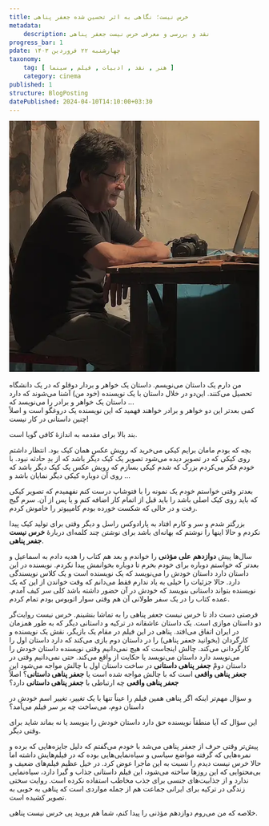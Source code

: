 ```yaml
---
title: خرس نیست؛ نگاهی به اثر تحسین شده جعفر پناهی
metadata: 
    description: نقد و بررسی و معرفی خرس نیست جعفر پناهی 
progress_bar: 1
pdate: چهارشنبه ۲۲ فروردین ۱۴۰۳
taxonomy:
    tag: [ هنر , نقد , ادبیات , فیلم , سینما ]
    category: cinema
published: 1
structure: BlogPosting
datePublished: 2024-04-10T14:10:00+03:30
---
```

![ جعفر پناهی در فیلم سینمایی خرس نیست ](jafar-panahi-no-bears.webp)

من دارم یک داستان می‌نویسم. داستان یک خواهر و بردار دوقلو که در یک دانشگاه تحصیل می‌کنند. این‌دو در خلال داستان با یک نویسنده (خود من) آشنا می‌شوند که دارد داستان یک خواهر و برادر را می‌نویسد که ...  
کمی بعدتر این دو خواهر و برادر خواهند فهمید که این نویسنده یک دروغگو است و اصلاً چنین داستانی در کار نیست!

بند بالا برای مقدمه به اندازهٔ کافی گویا است. 

بچه که بودم مامان برایم کیکی می‌خرید که رویش عکس همان کیک بود. انتظار داشتم روی کیکی که در تصویر دیده می‌شود تصویر یک کیک دیگر باشد که از بدِ حادثه نبود. با خودم فکر می‌کردم بزرگ که شدم کیکی بسازم که رویش عکس یک کیک دیگر باشد که روی آن دوباره کیکی دیگر نمایان باشد و ...

بعدتر وقتی خواستم خودم یک نمونه را با فتوشاپ درست کنم نفهمیدم که تصویر کیکی که باید روی کیک اصلی باشد را باید قبل از اتمام کار اضافه کنم و یا پس از آن. سرم گیج رفت و در حالی که شکست خورده بودم کامپیوتر را خاموش کردم.

بزرگتر شدم و سر و کارم افتاد به پارادوکس راسل و دیگر وقتی برای تولید کیک پیدا نکردم و حالا اینها را نوشتم که بهانه‌ای باشد برای نوشتن چند کلمه‌ای دربارهٔ **خرس نیست** **جفعر پناهی**. 

سال‌ها پیش **دوازدهم** **علی مؤذنی** را خواندم و  بعد هم کتاب را هدیه دادم به اسماعیل و بعدتر که خواستم دوباره برای خودم بخرم تا دوباره بخوانمش پیدا نکردم. نویسنده در این داستان دارد داستان خودش را می‌نویسد که یک نویسنده است و یک کلاس نویسندگی دارد. حالا جزئیات را خیلی به یاد ندارم فقط می‌دانم که وقت خواندن از این که یک نویسنده بتواند داستانی بنویسد که خودش در آن حضور داشته باشد کلی سر کیف آمدم. عمده کتاب را در یک سفر طولانی آن هم وقتی سوار اتوبوس بودم تمام کردم. 

فرصتی دست داد تا خرس نیست جعفر پناهی را به تماشا بنشینم. خرس نیست روایت‌گر دو داستان موازی است. یک داستان عاشقانه در ترکیه و داستانی دیگر که به طور همزمان در ایران اتفاق می‌افتد. پناهی در این فیلم در مقام یک بازیگر، نقش یک نویسنده و کارگردان (بخوانید جعفر پناهی) را در داستان دوم بازی می‌کند که دارد داستان اول را کارگردانی می‌کند. چالش اینجاست که هیچ نمی‌دانیم وقتی نویسنده داستان خودش را می‌نویسد دارد داستان می‌نویسد یا حکایت از واقع می‌کند. حتی نمی‌دانیم وقتی در داستان دومْ **جعفر پناهی داستانی** در ساخت داستان اول با چالش مواجه می‌شود این **جعغر پناهی واقعی** است که با چالش مواجه شده است یا **جعفر پناهی داستانی**؟ اصلاً **جعفر پناهی واقعی** چه ارتباطی با **جعفر پناهی داستانی** دارد؟

و سؤال مهم‌تر اینکه اگر پناهی همین فیلم را عیناً تنها با یک تغییر، تغییر اسم خودش در داستان دوم، می‌ساخت چه بر سر فیلم می‌آمد؟

این سؤال که آیا منطقاً نویسنده حق دارد داستان خودش را بنویسد یا نه بماند شاید برای وقتی دیگر. 

پیش‌تر وقتی حرف از جعفر پناهی می‌شد با خودم می‌گفتم که دلیل جایزه‌هایی که برده و نمره‌هایی که گرفته مواضع سیاسی و سیاه‌نمایی‌هایی بوده که در فیلم‌هایش داشته اما حالا خرس نیست دیدم را نسبت به این ماجرا عوض کرد. در خیل عظیم فیلم‌های ضعیف و بی‌محتوایی که این روزها ساخته می‌شود، این فیلم داستانی جذاب و گیرا دارد، سیاه‌نمایی ندارد و از جذابیت‌های جنسی برای جذب مخاطب استفاده نکرده است.
روایت‌ سختی زندگی در ترکیه برای ایرانی جماعت هم از جمله مواردی است که پناهی به خوبی به تصویر کشیده است.

خلاصه که من می‌روم دوازدهم مؤذنی را پیدا کنم، شما هم بروید پی خرس نیست پناهی.